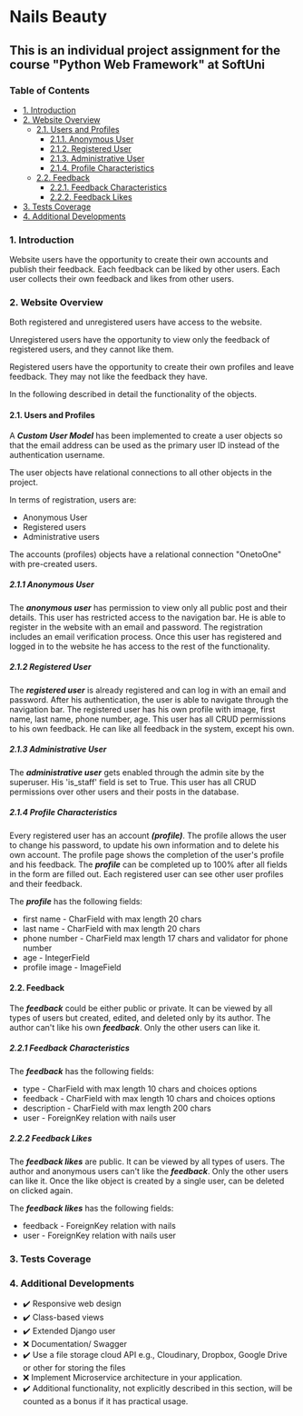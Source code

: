 # Nails Beauty
## This is an individual project assignment for the course "Python Web Framework" at SoftUni
### Table of Contents

* [1. Introduction](#chapter1)
* [2. Website Overview](#chapter2)
    * [2.1. Users and Profiles](#section_2_1)
        * [2.1.1. Anonymous User](#section_2_1_1)
        * [2.1.2. Registered User](#section_2_1_2)
        * [2.1.3. Administrative User](#section_2_1_3)
        * [2.1.4. Profile Characteristics](#section_2_1_4)
    * [2.2. Feedback](#section_2_2)
        * [2.2.1. Feedback Characteristics](#section_2_2_1)
        * [2.2.2. Feedback Likes](#section_2_2_2)
* [3. Tests Coverage](#chapter3)
* [4. Additional Developments](#chapter4)

### 1. Introduction <a class="anchor" id="chapter1"></a>

Website users have the opportunity to create their own accounts and publish their feedback. Each feedback can be liked by other users. Each user collects their own feedback and likes from other
users.

### 2. Website Overview <a class="anchor" id="chapter2"></a>

Both registered and unregistered users have access to the website.

Unregistered users have the opportunity to view only the feedback of registered users, and they cannot like them.

Registered users have the opportunity to create their own profiles and leave feedback. They may not like the feedback they have.

In the following described in detail the functionality of the objects.

#### 2.1. Users and Profiles <a class="anchor" id="section_2_1"></a>

A ***Custom User Model*** has been implemented to create a user objects so that the email address can be used as the
primary user ID instead of the authentication username.

The user objects have relational connections to all other objects in the project.

In terms of registration, users are:

- Anonymous User
- Registered users
- Administrative users

The accounts (profiles) objects have a relational connection "OnetoOne" with pre-created users.

##### 2.1.1 Anonymous User <a class="anchor" id="section_2_1_1"></a>

The ***anonymous user*** has permission to view only all public post and their details. This user has restricted access
to the navigation bar. He is able to register in the website with an email and password. The registration includes an
email verification process. Once this user has registered and logged in to the website he has access to the rest of the
functionality.

##### 2.1.2 Registered User <a class="anchor" id="section_2_1_2"></a>

The ***registered user*** is already registered and can log in with an email and password. After his authentication, the
user is able to navigate through the navigation bar. The registered user has his own profile with image,
first name, last name, phone number, age. This user has all CRUD permissions to his own feedback. He can like
all feedback in the system, except his own.

##### 2.1.3 Administrative User <a class="anchor" id="section_2_1_3"></a>

The ***administrative user*** gets enabled through the admin site by the superuser. His 'is_staff' field is set to True.
This user has all CRUD permissions over other users and their posts in the database.

##### 2.1.4 Profile Characteristics <a class="anchor" id="section_2_1_4"></a>

Every registered user has an account ***(profile)***. The profile allows the user to change his password, to update his
own information and to delete his own account. The profile page shows the completion of the user's profile and his
feedback. The ***profile*** can be completed up to 100% after all fields in the form are filled out. Each registered user can see other user profiles and their feedback.

The ***profile*** has the following fields:

- first name - CharField with max length 20 chars
- last name - CharField with max length 20 chars
- phone number - CharField max length 17 chars and validator for phone number
- age - IntegerField
- profile image - ImageField

#### 2.2. Feedback <a class="anchor" id="section_2_2"></a>

The ***feedback*** could be either public or private. It can be viewed by all types of users but created, edited, and
deleted only by its author. The author can't like his own ***feedback***. Only the other users
can like it.

##### 2.2.1 Feedback Characteristics <a class="anchor" id="section_2_2_1"></a>

The ***feedback*** has the following fields:

- type - CharField with max length 10 chars and choices options
- feedback - CharField with max length 10 chars and choices options
- description - CharField with max length 200 chars
- user - ForeignKey relation with nails user


##### 2.2.2 Feedback Likes <a class="anchor" id="section_2_2_2"></a>

The ***feedback likes*** are public. It can be viewed by all types of users. The author and
anonymous users can't like the ***feedback***. Only the other users can like it. Once the like object is created by a
single user, can be  deleted on clicked again.

The ***feedback likes*** has the following fields:

- feedback - ForeignKey relation with nails
- user - ForeignKey relation with nails user


### 3. Tests Coverage <a class="anchor" id="chapter3"></a>


### 4. Additional Developments <a class="anchor" id="chapter4"></a>

- :heavy_check_mark: Responsive web design
- :heavy_check_mark: Class-based views
- :heavy_check_mark: Extended Django user
- :x: Documentation/ Swagger
- :heavy_check_mark: Use a file storage cloud API e.g., Cloudinary, Dropbox, Google Drive or other for storing the files
- :x: Implement Microservice architecture in your application.
- :heavy_check_mark: Additional functionality, not explicitly described in this section, will be counted as a bonus if it has practical
  usage.
